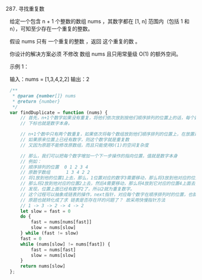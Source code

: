 287. 寻找重复数

给定一个包含 n + 1 个整数的数组 nums ，其数字都在 [1, n] 范围内（包括 1 和 n），可知至少存在一个重复的整数。

假设 nums 只有 一个重复的整数 ，返回 这个重复的数 。

你设计的解决方案必须 不修改 数组 nums 且只用常量级 O(1) 的额外空间。

示例 1：

输入：nums = [1,3,4,2,2]
输出：2

```js
/**
 * @param {number[]} nums
 * @return {number}
 */
var findDuplicate = function (nums) {
    // 首先，n+1个数字如果没有重复，将他们依次放到按他们顺序排列的位置上的话，每个数字都有自己的一个位置，
    // 下标也就是数字本身。

    // n+1个数中只有两个数重复，如果依次将每个数组放到他们顺序排列的位置上，在放置过程中
    // 如果原来位置上已经有数字，则这个数字就是重复数
    // 又因为原题不能修改原数组，而且只能使用O(1)的空间复杂度

    // 那么，我们可以把每个数字增加一个下一步操作的指向位置，值就是数字本身
    // 例如：
    // 顺序排列的位置  0 1 2 3 4
    // 原数字数组      1 3 4 2 2     
    // 将1放到他的位置1上去，那么，1位置对应的数字3需要移动，那么将3放到他对应的位置上之后，发现3对应的数字2需要移动，
    // 那么将2放到他对应的位置2上去，然后4需要移动，那么将4放到它对应的位置4上面去，需要移动2，那么将2放到他对应的位置上的时候
    // 发现，位置上面已经有数字2了，所以2就为重复数字。
    // 这个过程可以抽象成链表的操作，next指针，对应每个数字在顺序排列时的位置，也就是数字本身
    // 原题也就转化成了求 链表是否存在环的问题了？ 故采用快慢指针方法
    // 1 -> 3 -> 2 -> 4 -> 2
    let slow = fast = 0
    do {
        fast = nums[nums[fast]]
        slow = nums[slow]
    } while (fast != slow)
    fast = 0
    while (nums[slow] != nums[fast]) {
        fast = nums[fast]
        slow = nums[slow]
    }
    return nums[slow]
};
```
